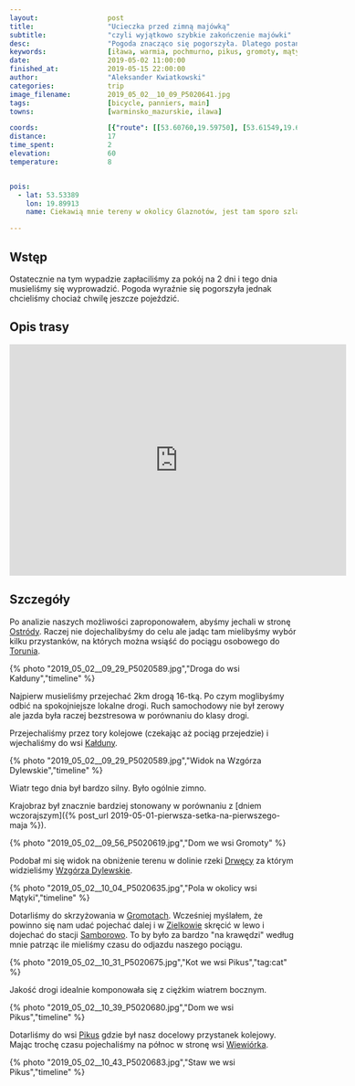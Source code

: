 ```yaml
---
layout:                 post
title:                  "Ucieczka przed zimną majówką"
subtitle:               "czyli wyjątkowo szybkie zakończenie majówki"
desc:                   "Pogoda znacząco się pogorszyła. Dlatego postanowiliśmy zakończyć majówkę. Tego dnia ruszyliśmy rowerami w stronę Ostródy aby dojechać na jakiś przystanek kolejowy i wrócić pociągiem do domu."
keywords:               [iława, warmia, pochmurno, pikus, gromoty, mątyki]
date:                   2019-05-02 11:00:00
finished_at:            2019-05-15 22:00:00
author:                 "Aleksander Kwiatkowski"
categories:             trip
image_filename:         2019_05_02__10_09_P5020641.jpg
tags:                   [bicycle, panniers, main]
towns:                  [warminsko_mazurskie, ilawa]

coords:                 [{"route": [[53.60760,19.59750], [53.61549,19.62325], [53.60027,19.69294], [53.62583,19.70753], [53.64618,19.74392], [53.66216,19.73294]], "type": "bicycle"}]
distance:               17
time_spent:             2
elevation:              60
temperature:            8


pois:
  - lat: 53.53389
    lon: 19.89913
    name: Ciekawią mnie tereny w okolicy Glaznotów, jest tam sporo szlaków rowerowych

---
```


[wiki-ostroda]: https://pl.wikipedia.org/wiki/Ostr%C3%B3da
[wiki-torun]: https://pl.wikipedia.org/wiki/Toru%C5%84
[wiki-kalduny]: https://pl.wikipedia.org/wiki/Ka%C5%82duny_(wojew%C3%B3dztwo_warmi%C5%84sko-mazurskie)
[wiki-drweca]: https://pl.wikipedia.org/wiki/Drw%C4%99ca
[wiki-wzgorza-dylewskie]: https://pl.wikipedia.org/wiki/Wzg%C3%B3rza_Dylewskie
[wiki-gromoty]: https://pl.wikipedia.org/wiki/Gromoty
[wiki-zielkowo]: https://pl.wikipedia.org/wiki/Zielkowo
[wiki-samborowo]: https://pl.wikipedia.org/wiki/Samborowo
[wiki-pikus]: https://pl.wikipedia.org/wiki/Pikus_(wojew%C3%B3dztwo_warmi%C5%84sko-mazurskie)
[wiki-wiewiorka]: https://pl.wikipedia.org/wiki/Wiewi%C3%B3rka_(wojew%C3%B3dztwo_warmi%C5%84sko-mazurskie)


## Wstęp

Ostatecznie na tym wypadzie zapłaciliśmy za pokój na 2 dni i tego dnia musieliśmy się wyprowadzić.
Pogoda wyraźnie się pogorszyła jednak chcieliśmy chociaż chwilę jeszcze pojeździć.

## Opis trasy

<iframe height='405' width='590' frameborder='0' allowtransparency='true' scrolling='no' src='https://www.strava.com/activities/2337172919/embed/caf938130fabeb9e63f0e3edf44e4998ab68332a'></iframe>

## Szczegóły

Po analizie naszych możliwości zaproponowałem, abyśmy jechali w stronę
[Ostródy][wiki-ostroda]. Raczej nie dojechalibyśmy do celu ale jadąc
tam mielibyśmy wybór kilku przystanków, na których można wsiąść do
pociągu osobowego do [Torunia][wiki-torun].

{% photo "2019_05_02__09_29_P5020589.jpg","Droga do wsi Kałduny","timeline" %}

Najpierw musieliśmy przejechać 2km drogą 16-tką. Po czym moglibyśmy odbić na
spokojniejsze lokalne drogi. Ruch samochodowy nie był zerowy ale jazda była
raczej bezstresowa w porównaniu do klasy drogi.

Przejechaliśmy przez tory kolejowe (czekając aż pociąg przejedzie)
i wjechaliśmy do wsi [Kałduny][wiki-kalduny].

{% photo "2019_05_02__09_29_P5020589.jpg","Widok na Wzgórza Dylewskie","timeline" %}

Wiatr tego dnia był bardzo silny. Było ogólnie zimno.

Krajobraz był znacznie bardziej stonowany w porównaniu
z [dniem wczorajszym]({% post_url 2019-05-01-pierwsza-setka-na-pierwszego-maja %}).

{% photo "2019_05_02__09_56_P5020619.jpg","Dom we wsi Gromoty" %}

Podobał mi się widok na obniżenie terenu w dolinie rzeki [Drwęcy][wiki-drweca]
za którym widzieliśmy [Wzgórza Dylewskie][wiki-wzgorza-dylewskie].

{% photo "2019_05_02__10_04_P5020635.jpg","Pola w okolicy wsi Mątyki","timeline" %}

Dotarliśmy do skrzyżowania w [Gromotach][wiki-gromoty]. Wcześniej myślałem, że
powinno się nam udać pojechać dalej i w [Zielkowie][wiki-zielkowo] skręcić w lewo
i dojechać do stacji [Samborowo][wiki-samborowo]. To by było za bardzo "na krawędzi"
według mnie patrząc ile mieliśmy czasu do odjazdu naszego pociągu.

{% photo "2019_05_02__10_31_P5020675.jpg","Kot we wsi Pikus","tag:cat" %}

Jakość drogi idealnie komponowała się z ciężkim wiatrem bocznym.

{% photo "2019_05_02__10_39_P5020680.jpg","Dom we wsi Pikus","timeline" %}

Dotarliśmy do wsi [Pikus][wiki-pikus] gdzie był nasz docelowy przystanek kolejowy.
Mając trochę czasu pojechaliśmy na północ w stronę wsi [Wiewiórka][wiki-wiewiorka].

{% photo "2019_05_02__10_43_P5020683.jpg","Staw we wsi Pikus","timeline" %}
